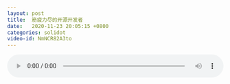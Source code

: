 ```yaml
---
layout: post
title:  筋疲力尽的开源开发者
date:   2020-11-23 20:05:15 +0800
categories: solidot
video-id: NmNCR82A3to
---
```


<audio id="youtube" style="width: 100%;" video-id="NmNCR82A3to" controls></audio>

<script async type="text/javascript" src="/audio.js"></script>

